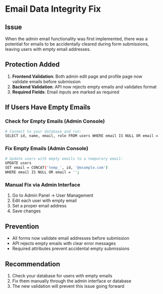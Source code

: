 # Email Data Integrity Fix

## Issue
When the admin email functionality was first implemented, there was a potential for emails to be accidentally cleared during form submissions, leaving users with empty email addresses.

## Protection Added
1. **Frontend Validation**: Both admin edit page and profile page now validate emails before submission
2. **Backend Validation**: API now rejects empty emails and validates format
3. **Required Fields**: Email inputs are marked as required

## If Users Have Empty Emails

### Check for Empty Emails (Admin Console)
```bash
# Connect to your database and run:
SELECT id, name, email, role FROM users WHERE email IS NULL OR email = '';
```

### Fix Empty Emails (Admin Console)
```bash
# Update users with empty emails to a temporary email:
UPDATE users 
SET email = CONCAT('temp_', id, '@example.com') 
WHERE email IS NULL OR email = '';
```

### Manual Fix via Admin Interface
1. Go to Admin Panel → User Management
2. Edit each user with empty email
3. Set a proper email address
4. Save changes

## Prevention
- All forms now validate email addresses before submission
- API rejects empty emails with clear error messages
- Required attributes prevent accidental empty submissions

## Recommendation
1. Check your database for users with empty emails
2. Fix them manually through the admin interface or database
3. The new validation will prevent this issue going forward
